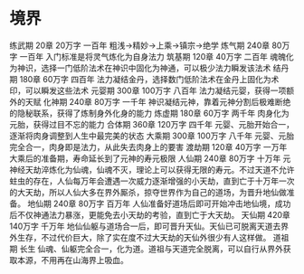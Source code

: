 # 境界

练武期    20章       20万字     一百年    粗浅->精妙->上乘->镇宗->绝学
炼气期    240章     80万字     一百年    入门标准是将灵气炼化为自身法力
筑基期    120章     40万字     二百年    魂魄化为神识，选择一门低阶法术在神识中固化为神通，可以极少法力瞬发该法术
结丹期    180章     60万字     四百年    法力凝结金丹，选择数门低阶法术在金丹上固化为术印，可以瞬发这些法术
元婴期    300章    100万字    八百年    法力凝结元婴，获得一项额外的天赋
化神期    240章    80万字     一千年    神识凝结元神，靠着元神分割后极难断绝的隐秘联系，获得了炼制身外化身的能力
炼虚期    180章     60万字     两千年    肉身化为元胎，获得过目不忘的能力
合体期    360章    120万字    四千年    元婴、元胎开始合一，逐渐将肉身调整到人生中最完美的状态
大乘期    300章    100万字    八千年    元婴、元胎完全合一，肉身即是法力，从此失去肉身上的要害
渡劫期    120章     40万字     一万年    大乘后的准备期，寿命延长到了元神的寿元极限
人仙期    240章    80万字     十万年    元神经天劫淬炼化为仙魂，仙魂不灭，理论上可以获得无限的寿元。不过天道不允许蛀虫的存在，人仙每万年会遭遇一次威力逐渐增强的小天劫，直到亡于十万年一次的大天劫，所以人仙大多在界外厮杀，掠夺世界作为自己的道场，为晋升地仙做准备。
地仙期    240章    80万字     百万年    人仙准备好道场后即可开始冲击地仙境，成功后不仅神通法力暴涨，更能免去小天劫的考验，直到亡于大天劫。
天仙期    420章    140万字    千万年   地仙仙躯与道场合一后，即可晋升天仙。天仙已可脱离天道去界外生存，不过代价巨大，除了实在度不过大天劫的天仙外很少有人这样做。
道祖期    长生                                     仙魂、仙躯完全合一，化为道。道祖与天道完全脱离，可以自行从界外获取本源，不用再在山海界上吸血。